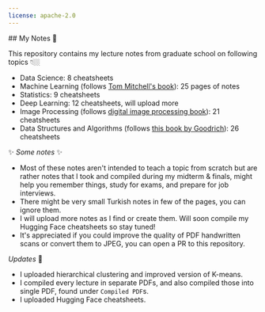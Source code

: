 ```yaml
---
license: apache-2.0
---
```

## My Notes 📓

This repository contains my lecture notes from graduate school on following topics 👇🏼
- Data Science: 8 cheatsheets
- Machine Learning (follows [Tom Mitchell's book](http://www.cs.cmu.edu/~tom/mlbook.html)): 25 pages of notes
- Statistics: 9 cheatsheets
- Deep Learning: 12 cheatsheets, will upload more
- Image Processing (follows [digital image processing book](https://www.amazon.fr/Digital-Image-Processing-Rafael-Gonzalez/dp/013168728X)): 21 cheatsheets
- Data Structures and Algorithms (follows [this book by Goodrich](https://www.wiley.com/en-us/Data+Structures+and+Algorithms+in+Python-p-9781118549582)): 26 cheatsheets

✨ *Some notes* ✨
- Most of these notes aren't intended to teach a topic from scratch but are rather notes that I took and compiled during my midterm & finals, might help you remember things, study for exams, and prepare for job interviews.
- There might be very small Turkish notes in few of the pages, you can ignore them.
- I will upload more notes as I find or create them. Will soon compile my Hugging Face cheatsheets so stay tuned!
- It's appreciated if you could improve the quality of PDF handwritten scans or convert them to JPEG, you can open a PR to this repository.


*Updates* 🎉
- I uploaded hierarchical clustering and improved version of K-means.
- I compiled every lecture in separate PDFs, and also compiled those into single PDF, found under `Compiled PDF`s.
- I uploaded Hugging Face cheatsheets.